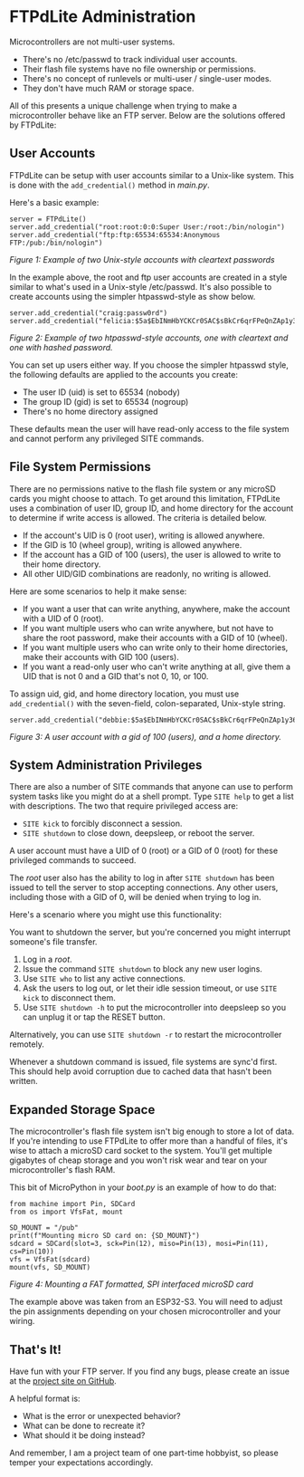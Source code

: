 # FTPdLite Administration
Microcontrollers are not multi-user systems.
* There's no /etc/passwd to track individual user accounts.
* Their flash file systems have no file ownership or permissions.
* There's no concept of runlevels or multi-user / single-user modes.
* They don't have much RAM or storage space.

All of this presents a unique challenge when trying to make a microcontroller behave like an FTP server. Below are the solutions offered by FTPdLite:

## User Accounts
FTPdLite can be setup with user accounts similar to a Unix-like system. This is done with the `add_credential()` method in _main.py_.

Here's a basic example:

```
server = FTPdLite()
server.add_credential("root:root:0:0:Super User:/root:/bin/nologin")
server.add_credential("ftp:ftp:65534:65534:Anonymous FTP:/pub:/bin/nologin")
```
_Figure 1: Example of two Unix-style accounts with cleartext passwords_

In the example above, the root and ftp user accounts are created in a style similar to what's used in a Unix-style /etc/passwd. It's also possible to create accounts using the simpler htpasswd-style as show below.

```
server.add_credential("craig:passw0rd")
server.add_credential("felicia:$5a$EbINmHbYCKCr0SAC$sBkCr6qrFPeQnZAp1y36lSrYieKghtbS1QTfGI5qkYM=")
```
_Figure 2: Example of two htpasswd-style accounts, one with cleartext and one with hashed password._

You can set up users either way. If you choose the simpler htpasswd style, the following defaults are applied to the accounts you create:
* The user ID (uid) is set to 65534 (nobody)
* The group ID (gid) is set to 65534 (nogroup)
* There's no home directory assigned

These defaults mean the user will have read-only access to the file system and cannot perform any privileged SITE commands.

## File System Permissions
There are no permissions native to the flash file system or any microSD cards you might choose to attach. To get around this limitation, FTPdLite uses a combination of user ID, group ID, and home directory for the account to determine if write access is allowed. The criteria is detailed below.
* If the account's UID is 0 (root user), writing is allowed anywhere.
* If the GID is 10 (wheel group), writing is allowed anywhere.
* If the account has a GID of 100 (users), the user is allowed to write to their home directory.
* All other UID/GID combinations are readonly, no writing is allowed.

Here are some scenarios to help it make sense:
* If you want a user that can write anything, anywhere, make the account with a UID of 0 (root).
* If you want multiple users who can write anywhere, but not have to share the root password, make their accounts with a GID of 10 (wheel).
* If you want multiple users who can write only to their home directories, make their accounts with GID 100 (users).
* If you want a read-only user who can't write anything at all, give them a UID that is not 0 and a GID that's not 0, 10, or 100.

To assign uid, gid, and home directory location, you must use `add_credential()` with the seven-field, colon-separated, Unix-style string.

```
server.add_credential("debbie:$5a$EbINmHbYCKCr0SAC$sBkCr6qrFPeQnZAp1y36lSrYieKghtbS1QTfGI5qkYM=:1001:100:/home/debbie:/bin/nologin")
```
_Figure 3: A user account with a gid of 100 (users), and a home directory._

## System Administration Privileges
There are also a number of SITE commands that anyone can use to perform system tasks like you might do at a shell prompt. Type `SITE help` to get a list with descriptions. The two that require privileged access are:
* `SITE kick` to forcibly disconnect a session.
* `SITE shutdown` to close down, deepsleep, or reboot the server.

A user account must have a UID of 0 (root) or a GID of 0 (root) for these privileged commands to succeed.

The _root_ user also has the ability to log in after `SITE shutdown` has been issued to tell the server to stop accepting connections. Any other users, including those with a GID of 0, will be denied when trying to log in.

Here's a scenario where you might use this functionality:

You want to shutdown the server, but you're concerned you might interrupt someone's file transfer.
1. Log in a _root_.
2. Issue the command `SITE shutdown` to block any new user logins.
3. Use `SITE who` to list any active connections.
4. Ask the users to log out, or let their idle session timeout, or use `SITE kick` to disconnect them.
5. Use `SITE shutdown -h` to put the microcontroller into deepsleep so you can unplug it or tap the RESET button.

Alternatively, you can use `SITE shutdown -r` to restart the microcontroller remotely.

Whenever a shutdown command is issued, file systems are sync'd first. This should help avoid corruption due to cached data that hasn't been written.

## Expanded Storage Space
The microcontroller's flash file system isn't big enough to store a lot of data. If you're intending to use FTPdLite to offer more than a handful of files, it's wise to attach a microSD card socket to the system. You'll get multiple gigabytes of cheap storage and you won't risk wear and tear on your microcontroller's flash RAM.

This bit of MicroPython in your _boot.py_ is an example of how to do that:
```
from machine import Pin, SDCard
from os import VfsFat, mount

SD_MOUNT = "/pub"
print(f"Mounting micro SD card on: {SD_MOUNT}")
sdcard = SDCard(slot=3, sck=Pin(12), miso=Pin(13), mosi=Pin(11), cs=Pin(10))
vfs = VfsFat(sdcard)
mount(vfs, SD_MOUNT)
```
_Figure 4: Mounting a FAT formatted, SPI interfaced microSD card_

The example above was taken from an ESP32-S3. You will need to adjust the pin assignments depending on your chosen microcontroller and your wiring.

## That's It!
Have fun with your FTP server. If you find any bugs, please create an issue at the [project site on GitHub](https://github.com/DavesCodeMusings/ftpdlite).

A helpful format is:
* What is the error or unexpected behavior?
* What can be done to recreate it?
* What should it be doing instead?

And remember, I am a project team of one part-time hobbyist, so please temper your expectations accordingly.
